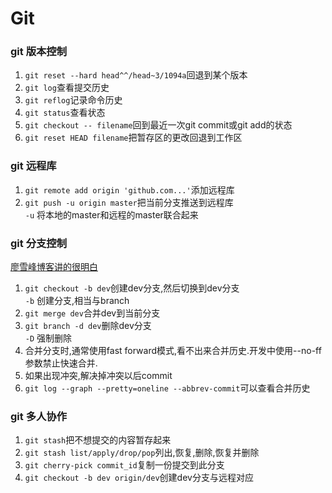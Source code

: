 # Git

### git 版本控制
1. `git reset --hard head^^/head~3/1094a`回退到某个版本
2. `git log`查看提交历史
3. `git reflog`记录命令历史
4. `git status`查看状态
5. `git checkout -- filename`回到最近一次git commit或git add的状态
6. `git reset HEAD filename`把暂存区的更改回退到工作区

### git 远程库
1. `git remote add origin 'github.com...'`添加远程库
2. `git push -u origin master`把当前分支推送到远程库  
   `-u` 将本地的master和远程的master联合起来

### git 分支控制

[廖雪峰博客讲的很明白](https://www.liaoxuefeng.com/wiki/896043488029600/900003767775424)

1. `git checkout -b dev`创建dev分支,然后切换到dev分支  
    `-b` 创建分支,相当与branch
2. `git merge dev`合并dev到当前分支
3. `git branch -d dev`删除dev分支  
    `-D` 强制删除
4. 合并分支时,通常使用fast forward模式,看不出来合并历史.开发中使用--no-ff参数禁止快速合并.
5. 如果出现冲突,解决掉冲突以后commit
6. `git log --graph --pretty=oneline --abbrev-commit`可以查看合并历史

### git 多人协作
1. `git stash`把不想提交的内容暂存起来
2. `git stash list/apply/drop/pop`列出,恢复,删除,恢复并删除
3. `git cherry-pick commit_id`复制一份提交到此分支
4. `git checkout -b dev origin/dev`创建dev分支与远程对应